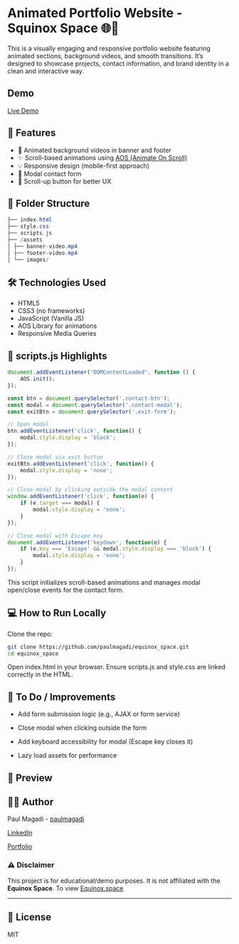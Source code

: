 # Animated Portfolio Website - Squinox Space 🌐🎨

This is a visually engaging and responsive portfolio website featuring animated sections, background videos, and smooth transitions. It’s designed to showcase projects, contact information, and brand identity in a clean and interactive way.

## Demo
[Live Demo](https://paulmagadi.github.io/equinox_space)

## 🚀 Features

- 🎥 Animated background videos in banner and footer
- ✨ Scroll-based animations using [AOS (Animate On Scroll)](https://michalsnik.github.io/aos/)
- 💡 Responsive design (mobile-first approach)
- 📨 Modal contact form
- 🔼 Scroll-up button for better UX

## 📁 Folder Structure

```csharp
├── index.html
├── style.css
├── scripts.js
├── /assets
│ ├── banner-video.mp4
│ ├── footer-video.mp4
│ └── images/
```

## 🛠️ Technologies Used

- HTML5
- CSS3 (no frameworks)
- JavaScript (Vanilla JS)
- AOS Library for animations
- Responsive Media Queries

## 📜 scripts.js Highlights

```js
document.addEventListener("DOMContentLoaded", function () {
    AOS.init();
});

const btn = document.querySelector('.contact-btn');
const modal = document.querySelector('.contact-modal');
const exitBtn = document.querySelector('.exit-form');

// Open modal
btn.addEventListener('click', function() {
    modal.style.display = 'block';
});

// Close modal via exit button
exitBtn.addEventListener('click', function() {
    modal.style.display = 'none';
});

// Close modal by clicking outside the modal content
window.addEventListener('click', function(e) {
    if (e.target === modal) {
        modal.style.display = 'none';
    }
});

// Close modal with Escape key
document.addEventListener('keydown', function(e) {
    if (e.key === 'Escape' && modal.style.display === 'block') {
        modal.style.display = 'none';
    }
});

```

This script initializes scroll-based animations and manages modal open/close events for the contact form.

## 💻 How to Run Locally
Clone the repo:

```bash
git clone https://github.com/paulmagadi/equinox_space.git
cd equinox_space
```

Open index.html in your browser. Ensure scripts.js and style.css are linked correctly in the HTML.

## 🔧 To Do / Improvements
- Add form submission logic (e.g., AJAX or form service)

- Close modal when clicking outside the form

- Add keyboard accessibility for modal (Escape key closes it)

- Lazy load assets for performance

## 📸 Preview

## 🧑‍💻 Author
Paul Magadi - [paulmagadi](https://github.com/paulmagadi)

[LinkedIn](https://www.linkedin.com/in/paulmagadi) 

[Portfolio](https://paulmagadi.github.io/)

### ⚠️ Disclaimer
This project is for educational/demo purposes. It is not affiliated with the **Equinox Space**. To view [Equinox.space](https://equinox.space/)

---

## 📄 License
MIT

